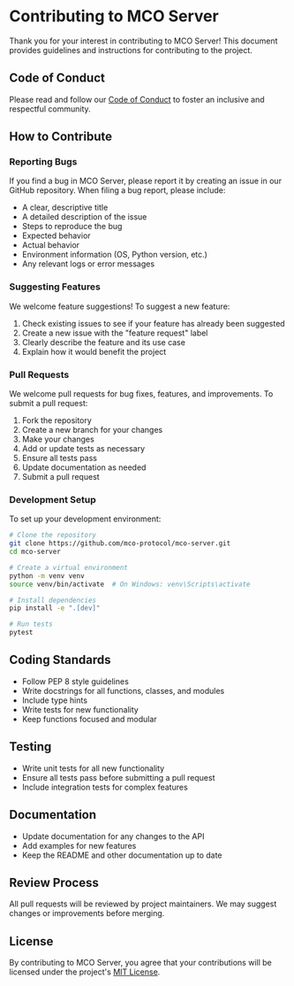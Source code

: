 # Contributing to MCO Server

Thank you for your interest in contributing to MCO Server! This document provides guidelines and instructions for contributing to the project.

## Code of Conduct

Please read and follow our [Code of Conduct](CODE_OF_CONDUCT.md) to foster an inclusive and respectful community.

## How to Contribute

### Reporting Bugs

If you find a bug in MCO Server, please report it by creating an issue in our GitHub repository. When filing a bug report, please include:

- A clear, descriptive title
- A detailed description of the issue
- Steps to reproduce the bug
- Expected behavior
- Actual behavior
- Environment information (OS, Python version, etc.)
- Any relevant logs or error messages

### Suggesting Features

We welcome feature suggestions! To suggest a new feature:

1. Check existing issues to see if your feature has already been suggested
2. Create a new issue with the "feature request" label
3. Clearly describe the feature and its use case
4. Explain how it would benefit the project

### Pull Requests

We welcome pull requests for bug fixes, features, and improvements. To submit a pull request:

1. Fork the repository
2. Create a new branch for your changes
3. Make your changes
4. Add or update tests as necessary
5. Ensure all tests pass
6. Update documentation as needed
7. Submit a pull request

### Development Setup

To set up your development environment:

```bash
# Clone the repository
git clone https://github.com/mco-protocol/mco-server.git
cd mco-server

# Create a virtual environment
python -m venv venv
source venv/bin/activate  # On Windows: venv\Scripts\activate

# Install dependencies
pip install -e ".[dev]"

# Run tests
pytest
```

## Coding Standards

- Follow PEP 8 style guidelines
- Write docstrings for all functions, classes, and modules
- Include type hints
- Write tests for new functionality
- Keep functions focused and modular

## Testing

- Write unit tests for all new functionality
- Ensure all tests pass before submitting a pull request
- Include integration tests for complex features

## Documentation

- Update documentation for any changes to the API
- Add examples for new features
- Keep the README and other documentation up to date

## Review Process

All pull requests will be reviewed by project maintainers. We may suggest changes or improvements before merging.

## License

By contributing to MCO Server, you agree that your contributions will be licensed under the project's [MIT License](LICENSE).
